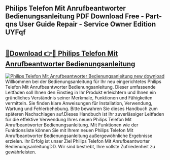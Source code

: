 ## Philips Telefon Mit Anrufbeantworter Bedienungsanleitung PDF Download Free - Part-qns User Guide Repair - Service Owner Edition UYFqf

# <h2><a href="http://df4w2u.blite.top/?on=Philips+Telefon+Mit+Anrufbeantworter+Bedienungsanleitung">🔗Download 👉🔴 Philips Telefon Mit Anrufbeantworter Bedienungsanleitung</a></h2>

[![Philips Telefon Mit Anrufbeantworter Bedienungsanleitung new download](https://i.imgur.com/lujVjoI.png)](http://df4w2u.blite.top/?on=Philips+Telefon+Mit+Anrufbeantworter+Bedienungsanleitung)
Willkommen bei der Bedienungsanleitung für Ihr neu eingerichtetes Philips Telefon Mit Anrufbeantworter Bedienungsanleitung. Dieser umfassende Leitfaden soll Ihnen den Einstieg in Ihr Produkt erleichtern und Ihnen ein gründliches Verständnis seiner Merkmale, Funktionen und Fähigkeiten vermitteln. Sie finden klare Anweisungen für Installation, Verwendung, Wartung und Fehlerbehebung. Bitte bewahren Sie dieses Handbuch zum späteren Nachschlagen auf.Dieses Handbuch ist Ihr zuverlässiger Leitfaden für die effektive Verwendung Ihres neuen Philips Telefon Mit Anrufbeantworter Bedienungsanleitung. Mit Funktionen wie der Funktionsliste können Sie mit Ihrem neuen Philips Telefon Mit Anrufbeantworter Bedienungsanleitung außergewöhnliche Ergebnisse erzielen. Ihr Erfolg ist unser Ziel Philips Telefon Mit Anrufbeantworter BedienungsanleitungDD. Wir sind bestrebt, Ihre vollste Zufriedenheit zu gewährleisten.
